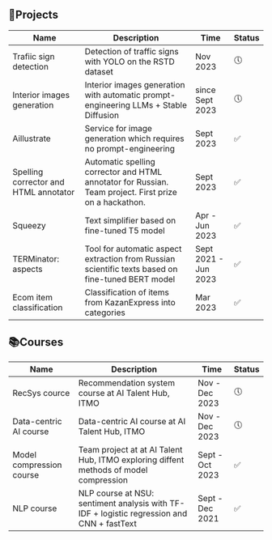 ## 🤖Projects

|Name|Description|Time|Status|
|----|-----------|----|------|
|Trafiic sign detection|Detection of traffic signs with YOLO on the RSTD dataset|Nov 2023|🕔|
|Interior images generation|Interior images generation with automatic prompt-engineering LLMs + Stable Diffusion|since Sept 2023|🕔|
|Aillustrate| Service for image generation which requires no prompt-engineering| Sept 2023|✅|
|Spelling corrector and HTML annotator|Automatic spelling corrector and HTML annotator for Russian. Team project. First prize on a hackathon.| Sept 2023|✅|
|Squeezy|Text simplifier based on fine-tuned T5 model| Apr - Jun 2023|✅|
|TERMinator: aspects|Tool for automatic aspect extraction from Russian scientific texts based on fine-tuned BERT model| Sept 2021 - Jun 2023|✅|
|Ecom item classification| Classification of items from KazanExpress into categories| Mar 2023|✅|

  ## 📚Courses
  
  |Name|Description|Time|Status|
  |----|-----------|----|------|
  |RecSys cource| Recommendation system course at AI Talent Hub, ITMO|Nov - Dec 2023|🕔|
  |Data-centric AI course|Data-centric AI  course at AI Talent Hub, ITMO|Nov - Dec 2023|🕔|
  |Model compression course| Team project at  at AI Talent Hub, ITMO exploring diffent methods of model compression|Sept - Oct 2023|✅|
  |NLP course| NLP course at NSU: sentiment analysis with TF-IDF + logistic regression and CNN + fastText|Sept - Dec 2021|✅|

